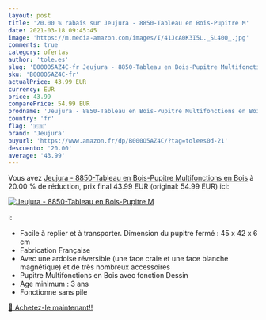 ```yaml
---
layout: post
title: '20.00 % rabais sur Jeujura - 8850-Tableau en Bois-Pupitre M'
date: 2021-03-18 09:45:45
image: 'https://m.media-amazon.com/images/I/41JcA0K3I5L._SL400_.jpg'
comments: true
category: ofertas
author: 'tole.es'
slug: 'B000O5AZ4C-fr Jeujura - 8850-Tableau en Bois-Pupitre Multifonctions en Bois'
sku: 'B000O5AZ4C-fr'
actualPrice: 43.99 EUR
currency: EUR
price: 43.99
comparePrice: 54.99 EUR
prodname: 'Jeujura - 8850-Tableau en Bois-Pupitre Multifonctions en Bois'
country: 'fr'
flag: '🇫🇷'
brand: 'Jeujura'
buyurl: 'https://www.amazon.fr/dp/B000O5AZ4C/?tag=tolees0d-21'
descuento: '20.00'
average: '43.99'
---
```


Vous avez [Jeujura - 8850-Tableau en Bois-Pupitre Multifonctions en Bois](https://www.amazon.fr/dp/B000O5AZ4C/?tag=tolees0d-21)  à  20.00 % de réduction, prix final  43.99 EUR (original: 54.99 EUR) ici:

[![Jeujura - 8850-Tableau en Bois-Pupitre M](https://m.media-amazon.com/images/I/41JcA0K3I5L._SL400_.jpg)](https://www.amazon.fr/dp/B000O5AZ4C/?tag=tolees0d-21)

ℹ️:

- Facile à replier et à transporter. Dimension du pupitre fermé : 45 x 42 x 6 cm
- Fabrication Française
- Avec une ardoise réversible (une face craie et une face blanche magnétique) et de très nombreux accessoires
- Pupitre Multifonctions en Bois avec fonction Dessin
- Age minimum : 3 ans
- Fonctionne sans pile

[🛒 Achetez-le maintenant!!](https://www.amazon.fr/dp/B000O5AZ4C/?tag=tolees0d-21)
